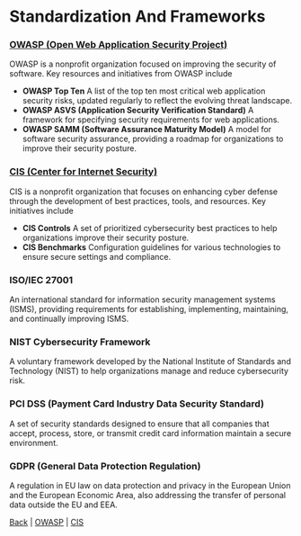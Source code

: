 # Standardization And Frameworks

### [**OWASP (Open Web Application Security Project)**](owasp/owasp.md)
 OWASP is a nonprofit organization focused on improving the security of software. Key resources and initiatives from OWASP include

   - **OWASP Top Ten** A list of the top ten most critical web application security risks, updated regularly to reflect the evolving threat landscape.
   - **OWASP ASVS (Application Security Verification Standard)** A framework for specifying security requirements for web applications.
   - **OWASP SAMM (Software Assurance Maturity Model)** A model for software security assurance, providing a roadmap for organizations to improve their security posture.

### [**CIS (Center for Internet Security)**](cis/cis.md)
 CIS is a nonprofit organization that focuses on enhancing cyber defense through the development of best practices, tools, and resources. Key initiatives include

   - **CIS Controls** A set of prioritized cybersecurity best practices to help organizations improve their security posture.
   - **CIS Benchmarks** Configuration guidelines for various technologies to ensure secure settings and compliance.

### **ISO/IEC 27001** 

An international standard for information security management systems (ISMS), providing requirements for establishing, implementing, maintaining, and continually improving ISMS.

### **NIST Cybersecurity Framework** 

A voluntary framework developed by the National Institute of Standards and Technology (NIST) to help organizations manage and reduce cybersecurity risk.

### **PCI DSS (Payment Card Industry Data Security Standard)** 

A set of security standards designed to ensure that all companies that accept, process, store, or transmit credit card information maintain a secure environment.

### **GDPR (General Data Protection Regulation)** 

A regulation in EU law on data protection and privacy in the European Union and the European Economic Area, also addressing the transfer of personal data outside the EU and EEA.

[Back](../security.md) | [OWASP](owasp/owasp.md) | [CIS](cis/cis.md)